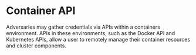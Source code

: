 # Container API

Adversaries may gather credentials via APIs within a containers environment. APIs in these environments, such as the Docker API and Kubernetes APIs, allow a user to remotely manage their container resources and cluster components.